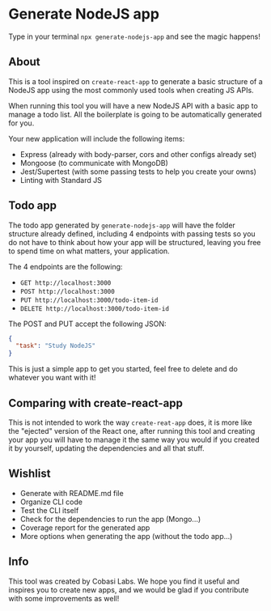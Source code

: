# Generate NodeJS app

Type in your terminal `npx generate-nodejs-app` and see the magic happens!

## About

This is a tool inspired on `create-react-app` to generate a basic structure 
of a NodeJS app using the most commonly used tools when creating JS APIs.

When running this tool you will have a new NodeJS API with a basic app 
to manage a todo list. All the boilerplate is going to be automatically 
generated for you.

Your new application will include the following items:

- Express (already with body-parser, cors and other configs already set)
- Mongoose (to communicate with MongoDB)
- Jest/Supertest (with some passing tests to help you create your owns)
- Linting with Standard JS

## Todo app

The todo app generated by `generate-nodejs-app` will have the folder structure 
already defined, including 4 endpoints with passing tests so you do not have 
to think about how your app will be structured, leaving you free to spend 
time on what matters, your application. 

The 4 endpoints are the following:

- `GET http://localhost:3000` 
- `POST http://localhost:3000` 
- `PUT http://localhost:3000/todo-item-id` 
- `DELETE http://localhost:3000/todo-item-id` 

The POST and PUT accept the following JSON:

``` json
{
  "task": "Study NodeJS"
}
```

This is just a simple app to get you started, feel free to delete and do 
whatever you want with it!

## Comparing with create-react-app

This is not intended to work the way `create-reat-app` does, it is more like
the "ejected" version of the React one, after running this tool and creating 
your app you will have to manage it the same way you would if you created 
it by yourself, updating the dependencies and all that stuff. 

## Wishlist

- Generate with README.md file
- Organize CLI code 
- Test the CLI itself
- Check for the dependencies to run the app (Mongo...)
- Coverage report for the generated app
- More options when generating the app (without the todo app...)

## Info

This tool was created by Cobasi Labs. We hope you find it useful and inspires 
you to create new apps, and we would be glad if you contribute with some 
improvements as well!
